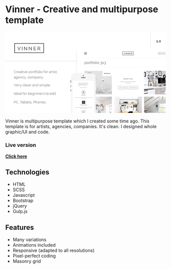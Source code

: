 # Vinner - Creative and multipurpose template

![Vinner template thumbnail](https://github.com/damiankomonski/vinner-template/blob/main/cover-img.png?raw=true)

Vinner is multipurpose template which I created some time ago. This template is for artists, agencies, companies. It's clean. I designed whole graphic/UI and code.

### Live version
**[Click here](https://themeforest.net/item/vinner-creative-modern-multipurpose-template/11276260)**   


## Technologies
- HTML
- SCSS
- Javascript
- Bootstrap
- jQuery
- Gulp.js

## Features
- Many variations
- Animations included
- Responsive (adapted to all resolutions)
- Pixel-perfect coding
- Masonry grid